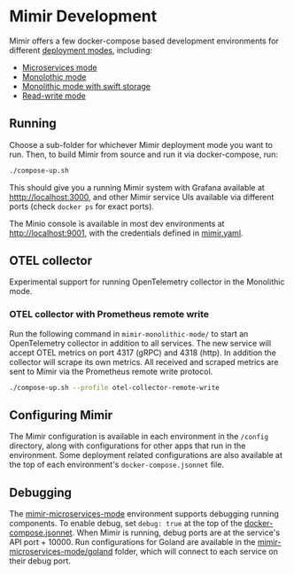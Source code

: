 # Mimir Development

Mimir offers a few docker-compose based development environments for different [deployment modes][deployment-modes], including:

- [Microservices mode](./mimir-microservices-mode)
- [Monolothic mode](./mimir-monolithic-mode)
- [Monolithic mode with swift storage](./mimir-monolithic-mode-with-swift-storage)
- [Read-write mode](./mimir-read-write-mode)

## Running

Choose a sub-folder for whichever Mimir deployment mode you want to run. Then, to build Mimir from source and run it via docker-compose, run:

```bash
./compose-up.sh
```

This should give you a running Mimir system with Grafana available at [htttp://localhost:3000](http://localhost:3000), and other Mimir service UIs available via different ports (check `docker ps` for exact ports).

The Minio console is available in most dev environments at [http://localhost:9001](http://localhost:9001), with the credentials defined in [mimir.yaml][minio-creds].

## OTEL collector

Experimental support for running OpenTelemetry collector in the Monolithic mode.

### OTEL collector with Prometheus remote write

Run the following command in `mimir-monolithic-mode/` to start an OpenTelemetry collector in addition to all services.
The new service will accept OTEL metrics on port 4317 (gRPC) and 4318 (http).
In addition the collector will scrape its own metrics.
All received and scraped metrics are sent to Mimir via the Prometheus remote write protocol.

```bash
./compose-up.sh --profile otel-collector-remote-write
```

## Configuring Mimir

The Mimir configuration is available in each environment in the `/config` directory, along with configurations for other apps that run in the environment. Some deployment related configurations are also available at the top of each environment's `docker-compose.jsonnet` file.

## Debugging

The [mimir-microservices-mode](./mimir-microservices-mode) environment supports debugging running components. To enable debug, set `debug: true` at the top of the [docker-compose.jsonnet](./mimir-microservices-mode/docker-compose.jsonnet). When Mimir is running, debug ports are at the service's API port + 10000. Run configurations for Goland are available in the [mimir-microservices-mode/goland](./mimir-microservices-mode/goland) folder, which will connect to each service on their debug port.

[deployment-modes]: https://grafana.com/docs/mimir/latest/operators-guide/architecture/deployment-modes/
[minio-creds]: ./mimir-microservices-mode/config/mimir.yaml
